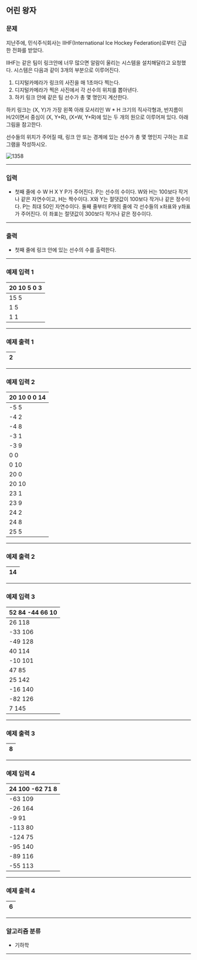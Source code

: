 어린 왕자
-------------
### 문제

지난주에, 민식주식회사는 IIHF(International Ice Hockey Federation)로부터 긴급한 전화를 받았다.

IIHF는 같은 팀이 링크안에 너무 많으면 알람이 울리는 시스템을 설치해달라고 요청했다. 시스템은 다음과 같이 3개의 부분으로 이루어진다.

1. 디지털카메라가 링크의 사진을 매 1초마다 찍는다.
2. 디지털카메라가 찍은 사진에서 각 선수의 위치를 뽑아낸다.
3. 하키 링크 안에 같은 팀 선수가 총 몇 명인지 계산한다.

하키 링크는 (X, Y)가 가장 왼쪽 아래 모서리인 W * H 크기의 직사각형과, 반지름이 H/2이면서 중심이 (X, Y+R), (X+W, Y+R)에 있는 두 개의 원으로 이루어져 있다. 아래 그림을 참고한다.

선수들의 위치가 주어질 때, 링크 안 또는 경계에 있는 선수가 총 몇 명인지 구하는 프로그램을 작성하시오.

![1358](https://user-images.githubusercontent.com/90941665/180950031-a6dd0c5e-1ae6-4d5d-bcb5-2023c430ed9a.png)

- - -

### 입력
* 첫째 줄에 수 W H X Y P가 주어진다. P는 선수의 수이다. W와 H는 100보다 작거나 같은 자연수이고, H는 짝수이다. X와 Y는 절댓값이 100보다 작거나 같은 정수이다. P는 최대 50인 자연수이다. 둘째 줄부터 P개의 줄에 각 선수들의 x좌표와 y좌표가 주어진다. 이 좌표는 절댓값이 300보다 작거나 같은 정수이다.

- - -

### 출력
* 첫째 줄에 링크 안에 있는 선수의 수를 출력한다.

- - -

### 예제 입력 1
|20 10 5 0 3|
|:---|
|15 5|
|1 5|
|1 1|

- - -

### 예제 출력 1
|2|
|:---|

- - -

### 예제 입력 2
|20 10 0 0 14|
|:---|
|-5 5|
|-4 2|
|-4 8|
|-3 1|
|-3 9|
|0 0|
|0 10|
|20 0|
|20 10|
|23 1|
|23 9|
|24 2|
|24 8|
|25 5|

- - -

### 예제 출력 2
|14|
|:---|

- - -

### 예제 입력 3
|52 84 -44 66 10|
|:---|
|26 118|
|-33 106|
|-49 128|
|40 114|
|-10 101|
|47 85|
|25 142|
|-16 140|
|-82 126|
|7 145|

- - -

### 예제 출력 3
|8|
|:---|

- - -

### 예제 입력 4
|24 100 -62 71 8|
|:---|
|-63 109|
|-26 164|
|-9 91|
|-113 80|
|-124 75|
|-95 140|
|-89 116|
|-55 113|

- - -

### 예제 출력 4
|6|
|:---|

- - -

### 알고리즘 분류
* 기하학

- - -